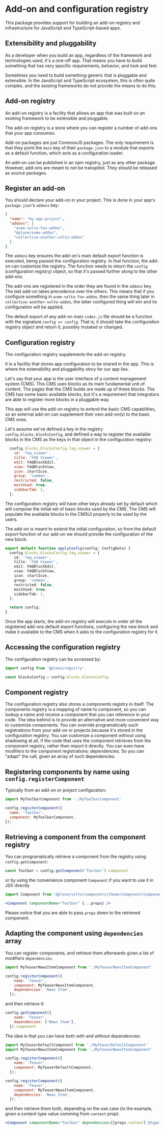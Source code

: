 # Add-on and configuration registry

This package provides support for building an add-on registry and infrastructure for JavaScript and TypeScript-based apps.

## Extensibility and pluggability

As a developer when you build an app, regardless of the framework and technologies used, it's a one-off app.
That means you have to build something that has very specific requirements, behavior, and look and feel.

Sometimes you need to build something generic that is pluggable and extensible.
In the JavaScript and TypeScript ecosystem, this is often quite complex, and the existing frameworks do not provide the means to do this.

## Add-on registry

An add-on registry is a facility that allows an app that was built on an existing framework to be extensible and pluggable.

The add-on registry is a store where you can register a number of add-ons that your app consumes.

Add-on packages are just CommonJS packages.
The only requirement is that they point the `main` key of their `package.json` to a module that exports as a default function, which acts as a configuration loader.

An add-on can be published in an npm registry, just as any other package.
However, add-ons are meant to not be transpiled.
They should be released as source packages.

## Register an add-on

You should declare your add-on in your project.
This is done in your app's `package.json`'s `addons` key:

```json
{
  "name": "my-app-project",
  "addons": [
    "acme-volto-foo-addon",
    "@plone/some-addon",
    "collective-another-volto-addon"
  ]
}
```

The `addons` key ensures the add-on's main default export function is executed, being passed the configuration registry.
In that function, the add-on can customize the registry.
The function needs to return the `config` (configuration registry) object, so that it's passed further along to the other add-ons.

The add-ons are registered in the order they are found in the `addons` key.
The last add-on takes precedence over the others.
This means that if you configure something in `acme-volto-foo-addon`, then the same thing later in `collective-another-volto-addon`, the latter configured thing will win and its configuration will be applied.

The default export of any add-on main `index.js` file should be a function with the signature `config => config`.
That is, it should take the configuration registry object and return it, possibly mutated or changed.

## Configuration registry

The configuration registry supplements the add-on registry.

It is a facility that stores app configuration to be shared in the app. This is where the extensibility and pluggability story for our app lies.

Let's say that your app is the user interface of a content management system (CMS).
This CMS uses blocks as its main fundamental unit of content.
The pages that the CMS builds are made up of these blocks.
The CMS has some basic available blocks, but it's a requirement that integrators are able to register more blocks in a pluggable way.

This app will use the add-on registry to extend the basic CMS capabilities, so an external add-on can supplement their own add-on(s) to the basic CMS ones.

Let's assume we've defined a key in the registry `config.blocks.blocksConfig`, and defined a way to register the available blocks in the CMS as the keys in that object in the configuration registry:

```js
  config.blocks.blocksConfig.faq_viewer = {
    id: 'faq_viewer',
    title: 'FAQ Viewer',
    edit: FAQBlockEdit,
    view: FAQBlockView,
    icon: chartIcon,
    group: 'common',
    restricted: false,
    mostUsed: true,
    sidebarTab: 1,
  };
  ```

The configuration registry will have other keys already set by default which will compose the initial set of basic blocks used by the CMS. The CMS will populate the available blocks in the CMSUI properly to be used by the users.

The add-on is meant to extend the initial configuration, so from the default export function of our add-on we should provide the configuration of the new block:

```ts
export default function applyConfig(config: ConfigData) {
  config.blocks.blocksConfig.faq_viewer = {
    id: 'faq_viewer',
    title: 'FAQ Viewer',
    edit: FAQBlockEdit,
    view: FAQBlockView,
    icon: chartIcon,
    group: 'common',
    restricted: false,
    mostUsed: true,
    sidebarTab: 1,
  };

  return config;
}
```

Once the app starts, the add-on registry will execute in order all the registered add-ons default export functions, configuring the new block and make it available to the CMS when it asks to the configuration registry for it.

## Accessing the configuration registry

The configuration registry can be accessed by:

```ts
import config from '@plone/registry'

const blocksConfig = config.blocks.blocksConfig
```

## Component registry

The configuration registry also stores a components registry in itself.
The components registry is a mapping of name to component, so you can lookup
a name and receive a component that you can reference in your code.
The idea behind is to provide an alternative and more convenient way to customize components.
You can override programatically such registrations from your add-on or projects because it's stored in the configuration registry.
You can customize a component without using shadowing at all, if the code that uses the component retrieves from the component registry, rather then import it directly.
You can even have modifiers to the component registrations: dependencies. So you can "adapt" the call, given an array of such dependencies.

## Registering components by name using `config.registerComponent`

Typically from an add-on or project configuration:

```js
import MyToolbarComponent from './MyToolbarComponent'

config.registerComponent({
  name: 'Toolbar',
  component: MyToolbarComponent,
});
```

## Retrieving a component from the component registry

You can programatically retrieve a component from the registry using `config.getComponent`:

```js
const Toolbar = config.getComponent('Toolbar').component
```

or by using the convenience component `Component` if you want to use it in JSX directly

```jsx
import Component from '@plone/volto/components/theme/Component/Component';

<Component componentName="Toolbar" {...props} />
```

Please notice that you are able to pass `props` down to the retrieved component.

## Adapting the component using `dependencies` array

You can register components, and retrieve them afterwards given a list of modifiers `dependencies`.

```js
import MyTeaserNewsItemComponent from './MyTeaserNewsItemComponent'

config.registerComponent({
    name: 'Teaser',
    component: MyTeaserNewsItemComponent,
    dependencies: 'News Item',
  });
```

and then retrieve it:

```js
config.getComponent({
    name: 'Teaser',
    dependencies: ['News Item'],
  }).component
```

The idea is that you can have both with and without dependencies:

```js
import MyTeaserDefaultComponent from './MyTeaserDefaultComponent'
import MyTeaserNewsItemComponent from './MyTeaserNewsItemComponent'

config.registerComponent({
    name: 'Teaser',
    component: MyTeaserDefaultComponent,
  });

config.registerComponent({
    name: 'Teaser',
    component: MyTeaserNewsItemComponent,
    dependencies: 'News Item',
  });
```

and then retrieve them both, depending on the use case (in the example, given a content type value comming from `content` prop):

```jsx
<Component componentName="Toolbar" dependencies={[props.content['@type']]} {...props} />
```
